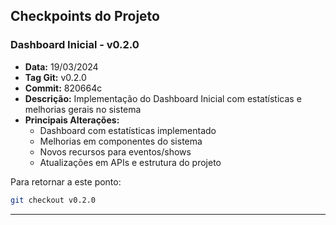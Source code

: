 ## Checkpoints do Projeto

### Dashboard Inicial - v0.2.0
- **Data:** 19/03/2024
- **Tag Git:** v0.2.0
- **Commit:** 820664c
- **Descrição:** Implementação do Dashboard Inicial com estatísticas e melhorias gerais no sistema
- **Principais Alterações:**
  - Dashboard com estatísticas implementado
  - Melhorias em componentes do sistema
  - Novos recursos para eventos/shows
  - Atualizações em APIs e estrutura do projeto

Para retornar a este ponto:
```bash
git checkout v0.2.0
```

--- 
